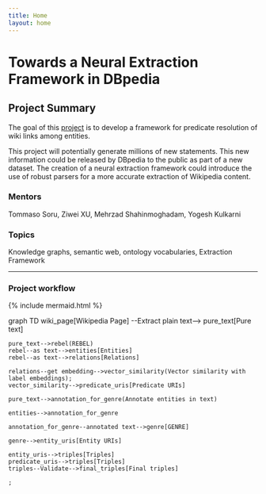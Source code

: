 ```yaml
---
title: Home
layout: home
---
```

# Towards a Neural Extraction Framework in DBpedia

## Project Summary
The goal of this [project] is to develop a framework for predicate resolution of wiki links among entities.

This project will potentially generate millions of new statements. This new information could be released by DBpedia to the public as part of a new dataset. The creation of a neural extraction framework could introduce the use of robust parsers for a more accurate extraction of Wikipedia content.


### Mentors
Tommaso Soru, Ziwei XU, Mehrzad Shahinmoghadam, Yogesh Kulkarni

### Topics
Knowledge graphs, semantic web, ontology vocabularies, Extraction Framework

----

[DBpedia]: https://www.dbpedia.org/
[project]: https://summerofcode.withgoogle.com/programs/2024/projects/J4tJODFV
[Neural Extraction Framework]: https://github.com/dbpedia/neural-extraction-framework


### Project workflow

{% include mermaid.html %}
<div class="mermaid">
graph TD
    wiki_page[Wikipedia Page] --Extract plain text--> pure_text[Pure text]

    pure_text-->rebel(REBEL)
    rebel--as text-->entities[Entities]
    rebel--as text-->relations[Relations]
    
    relations--get embedding-->vector_similarity(Vector similarity with label embeddings);
    vector_similarity-->predicate_uris[Predicate URIs]

    pure_text-->annotation_for_genre(Annotate entities in text)

    entities-->annotation_for_genre

    annotation_for_genre--annotated text-->genre[GENRE]

    genre-->entity_uris[Entity URIs]
    
    entity_uris-->triples[Triples]
    predicate_uris-->triples[Triples]
    triples--Validate-->final_triples[Final triples]

    ;
</div>
<!-- entities-.->entity_linking(Other approaches for EL)
entity_linking-.->dbpedia_lookup(DBpedia Lookup)
entity_linking-.->redis_database(Redis database)
dbpedia_lookup-.->ensemble(Ensemble)
redis_database-.->ensemble
ensemble-.->entity_uris -->
